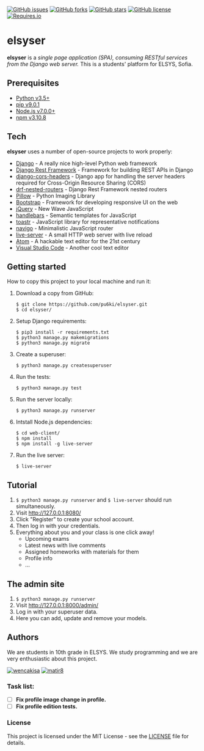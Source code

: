 [![GitHub issues](https://img.shields.io/github/issues/pu6ki/elsyser.svg)](https://github.com/pu6ki/elsyser/issues)
[![GitHub forks](https://img.shields.io/github/forks/pu6ki/elsyser.svg)](https://github.com/pu6ki/elsyser/network)
[![GitHub stars](https://img.shields.io/github/stars/pu6ki/elsyser.svg)](https://github.com/pu6ki/elsyser/stargazers)
[![GitHub license](https://img.shields.io/badge/license-MIT-blue.svg)](https://raw.githubusercontent.com/pu6ki/elsyser/master/LICENSE)
[![Requires.io](https://img.shields.io/requires/github/pu6ki/elsyser.svg)](https://raw.githubusercontent.com/pu6ki/elsyser/master/requirements.txt)

# elsyser

**elsyser** is a *single page application (SPA), consuming RESTful services from the Django web server.*
This is a students' platform for ELSYS, Sofia.

## Prerequisites

- [Python v3.5+](https://www.python.org/downloads/)
- [pip v9.0.1](https://pypi.python.org/pypi/pip)
- [Node.js v7.0.0+](https://nodejs.org/en/)
- [npm v3.10.8](https://docs.npmjs.com/getting-started/installing-node)

## Tech

**elsyser** uses a number of open-source projects to work properly:

* [Django](https://github.com/django/django) - A really nice high-level Python web framework
* [Django Rest Framework](https://github.com/tomchristie/django-rest-framework) - Framework for building REST APIs in Django
* [django-cors-headers](https://github.com/ottoyiu/django-cors-headers) - Django app for handling the server headers required for Cross-Origin Resource Sharing (CORS)
* [drf-nested-routers](https://github.com/alanjds/drf-nested-routers) - Django Rest Framework nested routers
* [Pillow](https://github.com/python-pillow/Pillow) - Python Imaging Library
* [Bootstrap](https://github.com/twbs/bootstrap) - Framework for developing responsive UI on the web
* [jQuery](https://github.com/jquery/jquery) - New Wave JavaScript
* [handlebars](https://github.com/wycats/handlebars.js/) - Semantic templates for JavaScript
* [toastr](https://github.com/CodeSeven/toastr) - JavaScript library for representative notifications
* [navigo](https://github.com/krasimir/navigo) - Minimalistic JavaScript router
* [live-server](https://github.com/tapio/live-server) - A small HTTP web server with live reload
* [Atom](https://github.com/atom/atom) - A hackable text editor for the 21st century
* [Visual Studio Code](https://github.com/Microsoft/vscode) - Another cool text editor

## Getting started

How to copy this project to your local machine and run it:

1. Download a copy from GitHub:

    ```
    $ git clone https://github.com/pu6ki/elsyser.git
    $ cd elsyser/
    ```

2. Setup Django requirements:

    ```
    $ pip3 install -r requirements.txt
    $ python3 manage.py makemigrations
    $ python3 manage.py migrate
    ```

3. Create a superuser:

    ```
    $ python3 manage.py createsuperuser
    ```

4. Run the tests:

    ```
    $ python3 manage.py test
    ```

5. Run the server locally:

    ```
    $ python3 manage.py runserver
    ```

6. Intstall Node.js dependencies:

    ```
    $ cd web-client/
    $ npm install
    $ npm install -g live-server
    ```

7. Run the live server:

    ```
    $ live-server
    ```

## Tutorial

1. `$ python3 manage.py runserver` and `$ live-server` should run simultaneously.
2. Visit http://127.0.0.1:8080/
3. Click "Register" to create your school account.
4. Then log in with your credentials.
5. Everything about you and your class is one click away!
    - Upcoming exams
    - Latest news with live comments
    - Assigned homeworks with materials for them
    - Profile info
    - ...

## The admin site

1. `$ python3 manage.py runserver`
2. Visit http://127.0.0.1:8000/admin/
3. Log in with your superuser data.
4. Here you can add, update and remove your models.

## Authors

We are students in 10th grade in ELSYS. We study programming and we are very enthusiastic about this project.

[![wencakisa](https://img.shields.io/badge/wencakisa-python-blue.svg)](https://github.com/wencakisa)
[![matir8](https://img.shields.io/badge/matir8-javascript-yellow.svg)](https://github.com/matir8)

### Task list:

- [ ] **Fix profile image change in profile.**
- [ ] **Fix profile edition tests.**

### License

This project is licensed under the MIT License - see the [LICENSE](LICENSE) file for details.
